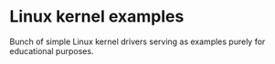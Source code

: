 # Linux kernel examples

Bunch of simple Linux kernel drivers serving as examples purely for educational purposes.
